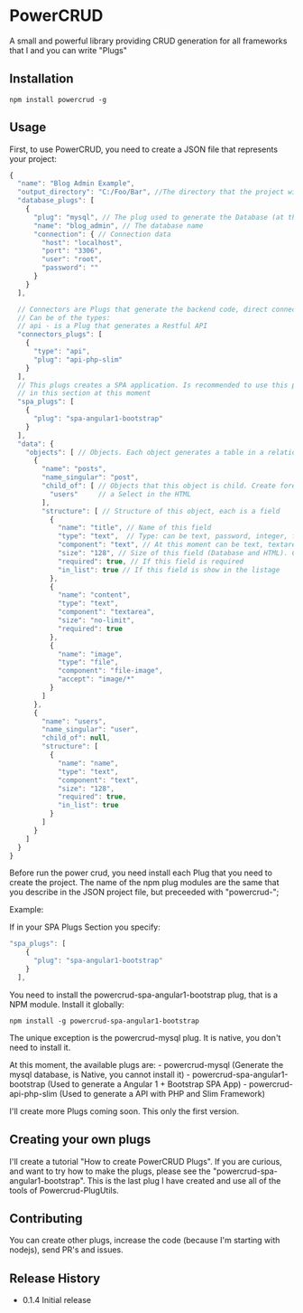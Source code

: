 PowerCRUD
=========

A small and powerful library providing CRUD generation for all frameworks that I and you can write "Plugs"

## Installation

    npm install powercrud -g

## Usage

First, to use PowerCRUD, you need to create a JSON file that represents your project:

```javascript      
{
  "name": "Blog Admin Example",
  "output_directory": "C:/Foo/Bar", //The directory that the project will be generated
  "database_plugs": [
    {
      "plug": "mysql", // The plug used to generate the Database (at this moment, only mysql)
      "name": "blog_admin", // The database name
      "connection": { // Connection data
        "host": "localhost",
        "port": "3306",
        "user": "root",
        "password": ""
      }
    }
  ],

  // Connectors are Plugs that generate the backend code, direct connected to the Database.
  // Can be of the types:
  // api - is a Plug that generates a Restful API
  "connectors_plugs": [
    {
      "type": "api",
      "plug": "api-php-slim"
    }
  ],
  // This plugs creates a SPA application. Is recommended to use this plug with a API plug. Use only one plug 
  // in this section at this moment
  "spa_plugs": [
    {
      "plug": "spa-angular1-bootstrap"
    }
  ],
  "data": {
    "objects": [ // Objects. Each object generates a table in a relational database
      {
        "name": "posts",
        "name_singular": "post",
        "child_of": [ // Objects that this object is child. Create foreign relations in the database and 
          "users"     // a Select in the HTML
        ],
        "structure": [ // Structure of this object, each is a field
          {
            "name": "title", // Name of this field
            "type": "text",  // Type: can be text, password, integer, float and file
            "component": "text", // At this moment can be text, textarea, number, file-image and file
            "size": "128", // Size of this field (Database and HTML). Can be numeric or "no-limit"
            "required": true, // If this field is required
            "in_list": true // If this field is show in the listage
          },
          {
            "name": "content",
            "type": "text",
            "component": "textarea",
            "size": "no-limit",
            "required": true
          },
          {
            "name": "image",
            "type": "file",
            "component": "file-image",
            "accept": "image/*"
          }
        ]
      },
      {
        "name": "users",
        "name_singular": "user",
        "child_of": null,
        "structure": [
          {
            "name": "name",
            "type": "text",
            "component": "text",
            "size": "128",
            "required": true,
            "in_list": true
          }
        ]
      }
    ]
  }
}
```

Before run the power crud, you need install each Plug that you need to create the project. The name of the npm plug modules are the same that you describe in the JSON project file, but preceeded with "powercrud-";

Example:

If in your SPA Plugs Section you specify:

```javascript    
"spa_plugs": [
    {
      "plug": "spa-angular1-bootstrap"
    }
  ],
```

You need to install the powercrud-spa-angular1-bootstrap plug, that is a NPM module. Install it globally:

    npm install -g powercrud-spa-angular1-bootstrap

The unique exception is the powercrud-mysql plug. It is native, you don't need to install it.

At this moment, the available plugs are:
    - powercrud-mysql (Generate the mysql database, is Native, you cannot install it)
    - powercrud-spa-angular1-bootstrap (Used to generate a Angular 1 + Bootstrap SPA App)
    - powercrud-api-php-slim (Used to generate a API with PHP and Slim Framework)

I'll create more Plugs coming soon. This only the first version.

## Creating your own plugs
  I'll create a tutorial "How to create PowerCRUD Plugs". If you are curious, and want to try how to make the plugs,
  please see the "powercrud-spa-angular1-bootstrap". This is the last plug I have created and use all of the tools of Powercrud-PlugUtils.


## Contributing

You can create other plugs, increase the code (because I'm starting with nodejs), send PR's and issues.

## Release History

* 0.1.4 Initial release